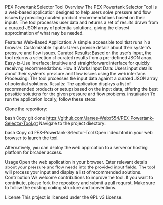 PEX Powertank Selector Tool
Overview
The PEX Powertank Selector Tool is a web-based application designed to help users solve pressure and flow issues by providing curated product recommendations based on their inputs. The tool processes user data and returns a set of results drawn from a curated JSON array of potential solutions, giving the closest approximation of what may be needed.

Features
Web-Based Application: A simple, accessible tool that runs in a browser.
Customizable Inputs: Users provide details about their system’s pressure and flow issues.
Curated Results: Based on the user’s input, the tool returns a selection of curated results from a pre-defined JSON array.
Easy-to-Use Interface: Intuitive and straightforward interface for quickly receiving recommendations.
How It Works
Input Data: Users input details about their system’s pressure and flow issues using the web interface.
Processing: The tool processes the input data against a curated JSON array of potential solutions.
Results: The application displays a list of recommended products or setups based on the input data, offering the best possible solutions for the given pressure and flow problems.
Installation
To run the application locally, follow these steps:

Clone the repository:

bash
Copy
git clone https://github.com/James-Webb554/PEX-Powertank-Selector-Tool.git
Navigate to the project directory:

bash
Copy
cd PEX-Powertank-Selector-Tool
Open index.html in your web browser to launch the tool.

Alternatively, you can deploy the web application to a server or hosting platform for broader access.

Usage
Open the web application in your browser.
Enter relevant details about your pressure and flow needs into the provided input fields.
The tool will process your input and display a list of recommended solutions.
Contribution
We welcome contributions to improve the tool. If you want to contribute, please fork the repository and submit a pull request. Make sure to follow the existing coding structure and conventions.

License
This project is licensed under the GPL v3 License.
